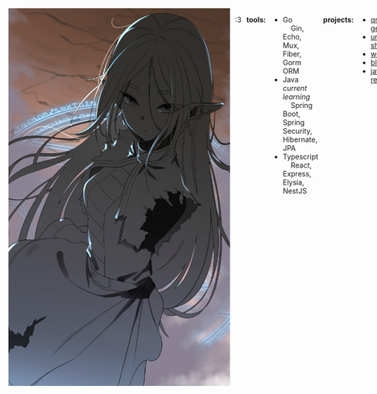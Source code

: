 <div style="display: flex; gap: 10px;">
  <img src="https://github.com/lorewired/lorewired/blob/main/frieren.png" width="440" height="750" align="left">
  
  :3 
  
  **tools:**
  - Go  
    &nbsp;&nbsp;&nbsp;&nbsp;Gin, Echo, Mux, Fiber, Gorm ORM  
  - Java *current learning*  
    &nbsp;&nbsp;&nbsp;&nbsp;Spring Boot, Spring Security, Hibernate, JPA  
  - Typescript  
    &nbsp;&nbsp;&nbsp;&nbsp;React, Express, Elysia, NestJS  
  
  **projects:**  
  - [qrcode-gen](https://github.com/lorewired/qrcode-generator)  
  - [url-shortener](https://github.com/lorewired/url-shortener)  
  - [web-blog](https://github.com/lorewired/ts-blog-web-update)  
  - [blog-api](https://github.com/lorewired/go-blog-api)  
  - [java-rest-api](https://github.com/lorewired/projeto-spring)  
  
  [website](https://lorewired.netlify.app/)  
</div>
